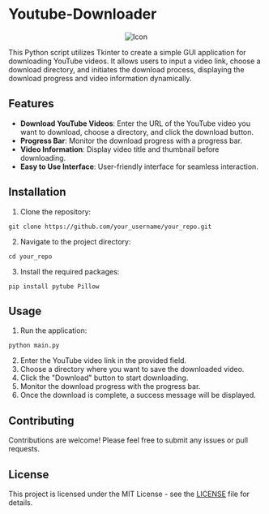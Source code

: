 # Youtube-Downloader
<p align="center">
  <img src="yt_dwn.ico" alt="Icon">
</p>
This Python script utilizes Tkinter to create a simple GUI application for downloading YouTube videos. It allows users to input a video link, choose a download directory, and initiates the download process, displaying the download progress and video information dynamically.

## Features

- **Download YouTube Videos**: Enter the URL of the YouTube video you want to download, choose a directory, and click the download button.
- **Progress Bar**: Monitor the download progress with a progress bar.
- **Video Information**: Display video title and thumbnail before downloading.
- **Easy to Use Interface**: User-friendly interface for seamless interaction.

## Installation

1. Clone the repository:

`git clone https://github.com/your_username/your_repo.git`


2. Navigate to the project directory:

`cd your_repo`

3. Install the required packages:

`pip install pytube Pillow`


## Usage

1. Run the application:

`python main.py`


2. Enter the YouTube video link in the provided field.
3. Choose a directory where you want to save the downloaded video.
4. Click the "Download" button to start downloading.
5. Monitor the download progress with the progress bar.
6. Once the download is complete, a success message will be displayed.

## Contributing

Contributions are welcome! Please feel free to submit any issues or pull requests.

## License

This project is licensed under the MIT License - see the [LICENSE](LICENSE) file for details.

